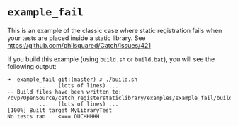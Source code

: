 # `example_fail`
This is an example of the classic case where static registration fails when your tests are placed inside a static library.
See https://github.com/philsquared/Catch/issues/421

If you build this example (using `build.sh` or `build.bat`), you will see the following output:

```
➜  example_fail git:(master) ✗ ./build.sh
          ...   (lots of lines) ...
-- Build files have been written to: /dvp/OpenSource/catch_registerstaticlibrary/examples/example_fail/build
          ...   (lots of lines) ...
[100%] Built target MyLibraryTest
No tests ran    <=== OUCHHHHH
```
